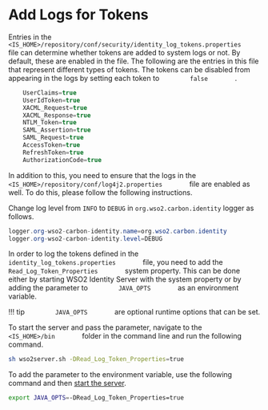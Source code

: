 # Add Logs for Tokens

Entries in the
`         <IS_HOME>/repository/conf/security/identity_log_tokens.properties        `
file can determine whether tokens are added to system logs or not. By
default, these are enabled in the file. The following are the entries in
this file that represent different types of tokens. The tokens can be
disabled from appearing in the logs by setting each token to
`         false        ` .

``` c#
    UserClaims=true
    UserIdToken=true
    XACML_Request=true
    XACML_Response=true
    NTLM_Token=true
    SAML_Assertion=true
    SAML_Request=true
    AccessToken=true
    RefreshToken=true
    AuthorizationCode=true
```

In addition to this, you need to ensure that the logs in the
`         <IS_HOME>/repository/conf/log4j2.properties        ` file are
enabled as well. To do this, please follow the following instructions.

Change log level from `INFO` to `DEBUG` in `org.wso2.carbon.identity` logger as follows.

``` c#
logger.org-wso2-carbon-identity.name=org.wso2.carbon.identity
logger.org-wso2-carbon-identity.level=DEBUG
```

In order to log the tokens defined in the
`         identity_log_tokens.properties        ` file, you need to add
the `         Read_Log_Token_Properties        ` system property. This
can be done either by starting WSO2 Identity Server with the system
property or by adding the parameter to `         JAVA_OPTS        ` as
an environment variable.

!!! tip
    `         JAVA_OPTS        ` are optional runtime options that can be set.
    

To start the server and pass the parameter, navigate to the
`         <IS_HOME>/bin        ` folder in the command line and run the
following command.

``` bash tab="Startup command"
sh wso2server.sh -DRead_Log_Token_Properties=true
```

To add the parameter to the environment variable, use the following
command and then [start the server](../../../deploy/get-started/running-the-product/).

``` bash tab="Exporting to the Java environment variable"
export JAVA_OPTS=-DRead_Log_Token_Properties=true
```
